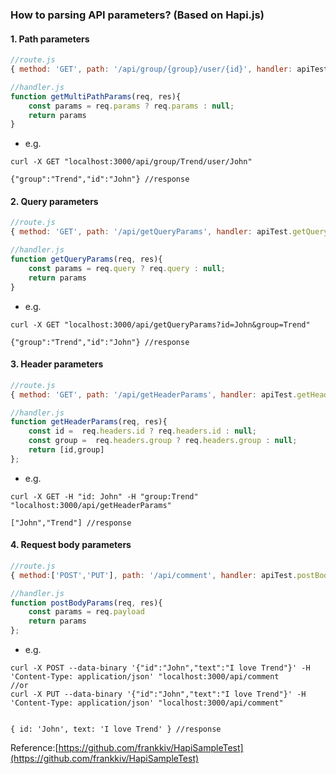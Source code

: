 
### How to parsing API parameters? (Based on Hapi.js)
#### 1. Path parameters
```javascript
//route.js
{ method: 'GET', path: '/api/group/{group}/user/{id}', handler: apiTest.getMultiPathParams },

//handler.js
function getMultiPathParams(req, res){
    const params = req.params ? req.params : null;
    return params
}
```
* e.g.
``` shell
curl -X GET "localhost:3000/api/group/Trend/user/John"

{"group":"Trend","id":"John"} //response
```
#### 2. Query parameters
```javascript
//route.js
{ method: 'GET', path: '/api/getQueryParams', handler: apiTest.getQueryParams }

//handler.js
function getQueryParams(req, res){
    const params = req.query ? req.query : null;
    return params
}
```
* e.g.
``` shell
curl -X GET "localhost:3000/api/getQueryParams?id=John&group=Trend"

{"group":"Trend","id":"John"} //response
```

#### 3. Header parameters
```javascript
//route.js
{ method: 'GET', path: '/api/getHeaderParams', handler: apiTest.getHeaderParams },

//handler.js
function getHeaderParams(req, res){
    const id =  req.headers.id ? req.headers.id : null;
    const group =  req.headers.group ? req.headers.group : null;
    return [id,group]
};
```
* e.g.
``` shell
curl -X GET -H "id: John" -H "group:Trend" "localhost:3000/api/getHeaderParams"

["John","Trend"] //response
```
#### 4. Request body parameters
```javascript
//route.js
{ method:['POST','PUT'], path: '/api/comment', handler: apiTest.postBodyParams }, 

//handler.js
function postBodyParams(req, res){
    const params = req.payload
    return params
};
```
* e.g.
``` shell
curl -X POST --data-binary '{"id":"John","text":"I love Trend"}' -H 'Content-Type: application/json' "localhost:3000/api/comment
//or
curl -X PUT --data-binary '{"id":"John","text":"I love Trend"}' -H 'Content-Type: application/json' "localhost:3000/api/comment"


{ id: 'John', text: 'I love Trend' } //response
```
Reference:[https://github.com/frankkiv/HapiSampleTest](https://github.com/frankkiv/HapiSampleTest)
